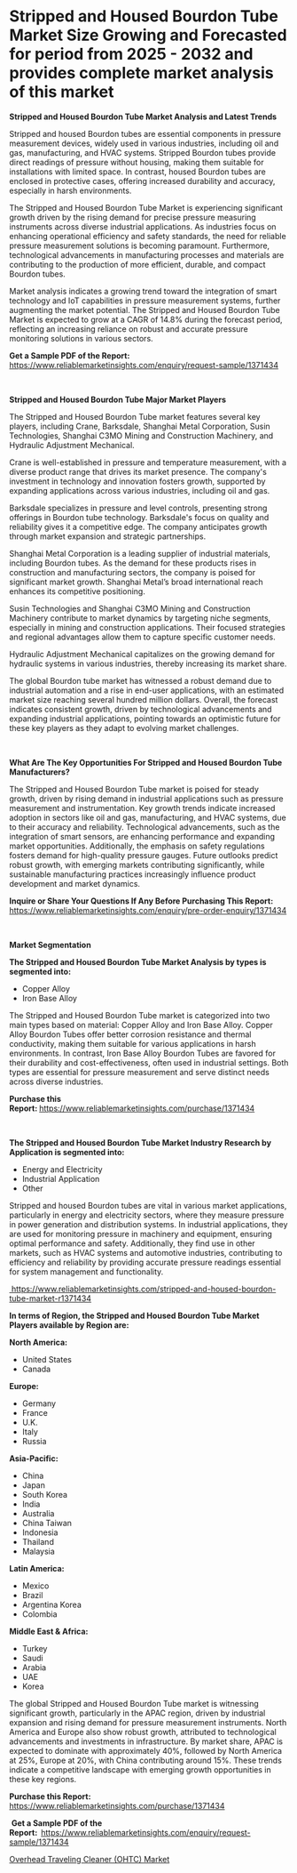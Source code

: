 <p><h1>Stripped and Housed Bourdon Tube Market Size Growing and Forecasted for period from 2025 - 2032 and provides complete market analysis of this market</h1></p><p><strong>Stripped and Housed Bourdon Tube Market Analysis and Latest Trends</strong></p>
<p><p>Stripped and housed Bourdon tubes are essential components in pressure measurement devices, widely used in various industries, including oil and gas, manufacturing, and HVAC systems. Stripped Bourdon tubes provide direct readings of pressure without housing, making them suitable for installations with limited space. In contrast, housed Bourdon tubes are enclosed in protective cases, offering increased durability and accuracy, especially in harsh environments.</p><p>The Stripped and Housed Bourdon Tube Market is experiencing significant growth driven by the rising demand for precise pressure measuring instruments across diverse industrial applications. As industries focus on enhancing operational efficiency and safety standards, the need for reliable pressure measurement solutions is becoming paramount. Furthermore, technological advancements in manufacturing processes and materials are contributing to the production of more efficient, durable, and compact Bourdon tubes.</p><p>Market analysis indicates a growing trend toward the integration of smart technology and IoT capabilities in pressure measurement systems, further augmenting the market potential. The Stripped and Housed Bourdon Tube Market is expected to grow at a CAGR of 14.8% during the forecast period, reflecting an increasing reliance on robust and accurate pressure monitoring solutions in various sectors.</p></p>
<p><strong>Get a Sample PDF of the Report:&nbsp;</strong> <a href="https://www.reliablemarketinsights.com/enquiry/request-sample/1371434?utm_campaign=3258&utm_medium=2&utm_source=Github&utm_content=ia&utm_term=22032025&utm_id=stripped-and-housed-bourdon-tube">https://www.reliablemarketinsights.com/enquiry/request-sample/1371434</a></p>
<p>&nbsp;</p>
<p><strong>Stripped and Housed Bourdon Tube Major Market Players</strong></p>
<p><p>The Stripped and Housed Bourdon Tube market features several key players, including Crane, Barksdale, Shanghai Metal Corporation, Susin Technologies, Shanghai C3MO Mining and Construction Machinery, and Hydraulic Adjustment Mechanical. </p><p>Crane is well-established in pressure and temperature measurement, with a diverse product range that drives its market presence. The company's investment in technology and innovation fosters growth, supported by expanding applications across various industries, including oil and gas.</p><p>Barksdale specializes in pressure and level controls, presenting strong offerings in Bourdon tube technology. Barksdale's focus on quality and reliability gives it a competitive edge. The company anticipates growth through market expansion and strategic partnerships. </p><p>Shanghai Metal Corporation is a leading supplier of industrial materials, including Bourdon tubes. As the demand for these products rises in construction and manufacturing sectors, the company is poised for significant market growth. Shanghai Metal’s broad international reach enhances its competitive positioning.</p><p>Susin Technologies and Shanghai C3MO Mining and Construction Machinery contribute to market dynamics by targeting niche segments, especially in mining and construction applications. Their focused strategies and regional advantages allow them to capture specific customer needs.</p><p>Hydraulic Adjustment Mechanical capitalizes on the growing demand for hydraulic systems in various industries, thereby increasing its market share.</p><p>The global Bourdon tube market has witnessed a robust demand due to industrial automation and a rise in end-user applications, with an estimated market size reaching several hundred million dollars. Overall, the forecast indicates consistent growth, driven by technological advancements and expanding industrial applications, pointing towards an optimistic future for these key players as they adapt to evolving market challenges.</p></p>
<p>&nbsp;</p>
<p><strong>What Are The Key Opportunities For Stripped and Housed Bourdon Tube Manufacturers?</strong></p>
<p><p>The Stripped and Housed Bourdon Tube market is poised for steady growth, driven by rising demand in industrial applications such as pressure measurement and instrumentation. Key growth trends indicate increased adoption in sectors like oil and gas, manufacturing, and HVAC systems, due to their accuracy and reliability. Technological advancements, such as the integration of smart sensors, are enhancing performance and expanding market opportunities. Additionally, the emphasis on safety regulations fosters demand for high-quality pressure gauges. Future outlooks predict robust growth, with emerging markets contributing significantly, while sustainable manufacturing practices increasingly influence product development and market dynamics.</p></p>
<p><strong>Inquire or Share Your Questions If Any Before Purchasing This Report:</strong> <a href="https://www.reliablemarketinsights.com/enquiry/pre-order-enquiry/1371434?utm_campaign=3258&utm_medium=2&utm_source=Github&utm_content=ia&utm_term=22032025&utm_id=stripped-and-housed-bourdon-tube">https://www.reliablemarketinsights.com/enquiry/pre-order-enquiry/1371434</a></p>
<p>&nbsp;</p>
<p><strong>Market Segmentation</strong></p>
<p><strong>The Stripped and Housed Bourdon Tube Market Analysis by types is segmented into:</strong></p>
<p><ul><li>Copper Alloy</li><li>Iron Base Alloy</li></ul></p>
<p><p>The Stripped and Housed Bourdon Tube market is categorized into two main types based on material: Copper Alloy and Iron Base Alloy. Copper Alloy Bourdon Tubes offer better corrosion resistance and thermal conductivity, making them suitable for various applications in harsh environments. In contrast, Iron Base Alloy Bourdon Tubes are favored for their durability and cost-effectiveness, often used in industrial settings. Both types are essential for pressure measurement and serve distinct needs across diverse industries.</p></p>
<p><strong>Purchase this Report:&nbsp;</strong><a href="https://www.reliablemarketinsights.com/purchase/1371434?utm_campaign=3258&utm_medium=2&utm_source=Github&utm_content=ia&utm_term=22032025&utm_id=stripped-and-housed-bourdon-tube">https://www.reliablemarketinsights.com/purchase/1371434</a></p>
<p>&nbsp;</p>
<p><strong>The Stripped and Housed Bourdon Tube Market Industry Research by Application is segmented into:</strong></p>
<p><ul><li>Energy and Electricity</li><li>Industrial Application</li><li>Other</li></ul></p>
<p><p>Stripped and housed Bourdon tubes are vital in various market applications, particularly in energy and electricity sectors, where they measure pressure in power generation and distribution systems. In industrial applications, they are used for monitoring pressure in machinery and equipment, ensuring optimal performance and safety. Additionally, they find use in other markets, such as HVAC systems and automotive industries, contributing to efficiency and reliability by providing accurate pressure readings essential for system management and functionality.</p></p>
<p><a href="https://www.reliablemarketinsights.com/stripped-and-housed-bourdon-tube-market-r1371434?utm_campaign=3258&utm_medium=2&utm_source=Github&utm_content=ia&utm_term=22032025&utm_id=stripped-and-housed-bourdon-tube">&nbsp;https://www.reliablemarketinsights.com/stripped-and-housed-bourdon-tube-market-r1371434</a></p>
<p><strong>In terms of Region, the Stripped and Housed Bourdon Tube Market Players available by Region are:</strong></p>
<p>
    <p> <strong> North America: </strong>
        <ul>
            <li>United States</li>
            <li>Canada</li>
        </ul>
        </p> 
    <p> <strong> Europe: </strong>
        <ul>
            <li>Germany</li>
            <li>France</li>
            <li>U.K.</li>
            <li>Italy</li>
            <li>Russia</li>
        </ul>
        </p> 
    <p> <strong> Asia-Pacific: </strong>
        <ul>
            <li>China</li>
            <li>Japan</li>
            <li>South Korea</li>
            <li>India</li>
            <li>Australia</li>
            <li>China Taiwan</li>
            <li>Indonesia</li>
            <li>Thailand</li>
            <li>Malaysia</li>
        </ul>
        </p> 
    <p> <strong> Latin America: </strong>
        <ul>
            <li>Mexico</li>
            <li>Brazil</li>
            <li>Argentina Korea</li>
            <li>Colombia</li>
        </ul>
        </p> 
    <p> <strong> Middle East & Africa: </strong>
        <ul>
            <li>Turkey</li>
            <li>Saudi</li>
            <li>Arabia</li>
            <li>UAE</li>
            <li>Korea</li>
        </ul>
    </p>
    </p>
<p><p>The global Stripped and Housed Bourdon Tube market is witnessing significant growth, particularly in the APAC region, driven by industrial expansion and rising demand for pressure measurement instruments. North America and Europe also show robust growth, attributed to technological advancements and investments in infrastructure. By market share, APAC is expected to dominate with approximately 40%, followed by North America at 25%, Europe at 20%, with China contributing around 15%. These trends indicate a competitive landscape with emerging growth opportunities in these key regions.</p></p>
<p><strong>Purchase this Report: </strong><a href="https://www.reliablemarketinsights.com/purchase/1371434?utm_campaign=3258&utm_medium=2&utm_source=Github&utm_content=ia&utm_term=22032025&utm_id=stripped-and-housed-bourdon-tube">https://www.reliablemarketinsights.com/purchase/1371434</a></p>
<p>&nbsp;<strong>Get a Sample PDF of the Report:&nbsp;&nbsp;</strong><a href="https://www.reliablemarketinsights.com/enquiry/request-sample/1371434?utm_campaign=3258&utm_medium=2&utm_source=Github&utm_content=ia&utm_term=22032025&utm_id=stripped-and-housed-bourdon-tube">https://www.reliablemarketinsights.com/enquiry/request-sample/1371434</a></p>
<p><strong></strong></p>
<p><p><a href="https://github.com/chaiszepkadk/Market-Research-Report-List-1/blob/main/overhead-traveling-cleaner-ohtc-market.md?utm_campaign=3258&utm_medium=2&utm_source=Github&utm_content=ia&utm_term=22032025&utm_id=stripped-and-housed-bourdon-tube">Overhead Traveling Cleaner (OHTC) Market</a></p></p>